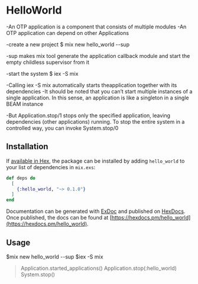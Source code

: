 # HelloWorld

-An OTP application is a component that consists of multiple modules 
-An OTP application can depend on other Applications 

-create a new project 
$ mix new hello_world --sup 

-sup makes mix tool generate the application callback module and start the empty childless supervisor from it

-start the system 
$ iex -S mix 

-Calling iex -S mix automatically starts theapplication together with its dependencies
-It should be noted that you can’t start multiple instances of a single application. In this sense, an application is like a singleton in a   single BEAM instance

-But Application.stop/1 stops only the specified application, leaving dependencies (other applications) running. To stop the entire system in a controlled way, you can invoke System.stop/0

## Installation

If [available in Hex](https://hex.pm/docs/publish), the package can be installed
by adding `hello_world` to your list of dependencies in `mix.exs`:

```elixir
def deps do
  [
    {:hello_world, "~> 0.1.0"}
  ]
end
```

Documentation can be generated with [ExDoc](https://github.com/elixir-lang/ex_doc)
and published on [HexDocs](https://hexdocs.pm). Once published, the docs can
be found at [https://hexdocs.pm/hello_world](https://hexdocs.pm/hello_world).

## Usage

$mix new hello_world --sup
$iex -S mix
>Application.started_applications()
>Application.stop(:hello_world)
>System.stop()
